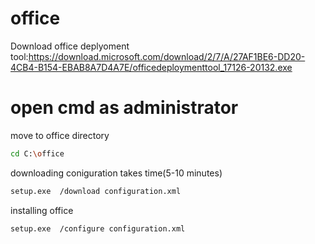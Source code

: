 # office
Download office deplyoment tool:https://download.microsoft.com/download/2/7/A/27AF1BE6-DD20-4CB4-B154-EBAB8A7D4A7E/officedeploymenttool_17126-20132.exe

# open cmd as administrator 


move to office directory
```bash
cd C:\office
```
downloading coniguration takes time(5-10 minutes)
```bash
setup.exe  /download configuration.xml
```
installing office
```bash
setup.exe  /configure configuration.xml
```
